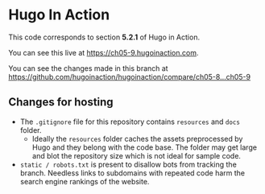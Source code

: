 Hugo In Action
===============

This code corresponds to section **5.2.1** of Hugo in Action.

You can see this live at https://ch05-9.hugoinaction.com.

You can see the changes made in this branch at https://github.com/hugoinaction/hugoinaction/compare/ch05-8...ch05-9

Changes for hosting
--------------------

* The `.gitignore` file for this repository contains `resources` and `docs` folder.
  * Ideally the `resources` folder caches the assets preprocessed by Hugo and they belong with the code base. The folder may get large and blot the repository size which is not ideal for sample code.
* `static / robots.txt` is present to disallow bots from tracking the branch. Needless links to subdomains with repeated code harm the search engine rankings of the website.

